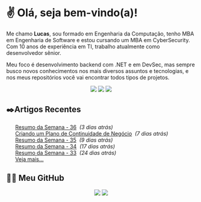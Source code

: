 # ✌ Olá, seja bem-vindo(a)!

Me chamo **Lucas**, sou formado em Engenharia da Computação, tenho MBA em Engenharia de Software e estou cursando um MBA em CyberSecurity.
Com 10 anos de experiência em TI, trabalho atualmente como desenvolvedor sênior.

Meu foco é desenvolvimento backend com .NET e em DevSec, mas sempre busco novos conhecimentos nos mais diversos assuntos e tecnologias, e nos meus repositórios você vai encontrar todos tipos de projetos.
</br><p align="center">
<a href="https://www.linkedin.com/in/lfrigodesouza/"><img src="https://img.shields.io/badge/-LinkedIn-0077B5?style=flat-square&logo=Linkedin&logoColor=white&link=https://www.linkedin.com/in/lfrigodesouza/"></a>
<a href="https://twitter.com/lfrigodesouza/"><img src="https://img.shields.io/badge/-Twitter-1DA1F2?style=flat-square&logo=twitter&logoColor=white&link=https://twitter.com/lfrigodesouza/"></a>
<a href="https://LFrigoDeSouza.NET/"><img src="https://img.shields.io/badge/-LFS.NET-9e9e9e?style=flat-square&logo=microsoft-edge&logoColor=white&link=https://LFrigoDeSouza.NET/"></a>
</p>

## ✒️Artigos Recentes
<ul>
<li style="list-style-type: none;"><a href="https://blog.lfrigodesouza.net/2021/11/22/resumo-da-semana/36/" target="_blank">Resumo da Semana - 36</a><i> &nbsp;(3 dias atrás)</i></li>
<li style="list-style-type: none;"><a href="https://blog.lfrigodesouza.net/2021/11/18/criando-um-plano-de-continuidade-de-negocio/" target="_blank">Criando um Plano de Continuidade de Negócio</a><i> &nbsp;(7 dias atrás)</i></li>
<li style="list-style-type: none;"><a href="https://blog.lfrigodesouza.net/2021/11/16/resumo-da-semana/35/" target="_blank">Resumo da Semana - 35</a><i> &nbsp;(9 dias atrás)</i></li>
<li style="list-style-type: none;"><a href="https://blog.lfrigodesouza.net/2021/11/08/resumo-da-semana/34/" target="_blank">Resumo da Semana - 34</a><i> &nbsp;(17 dias atrás)</i></li>
<li style="list-style-type: none;"><a href="https://blog.lfrigodesouza.net/2021/11/01/resumo-da-semana/33/" target="_blank">Resumo da Semana - 33</a><i> &nbsp;(24 dias atrás)</i></li>

<li style="list-style-type: none;"><a href="https://blog.lfrigodesouza.net" target="_blank">Veja mais...</a></li>
</ul>

## 👨‍💻 Meu GitHub
<p align="center">
<img src="https://github-readme-stats.vercel.app/api/top-langs/?username=lfrigodesouza&layout=compact&theme=dark"/>
<img src="https://github-readme-stats.vercel.app/api?username=lfrigodesouza&show_icons=true&theme=dark">
</p>
